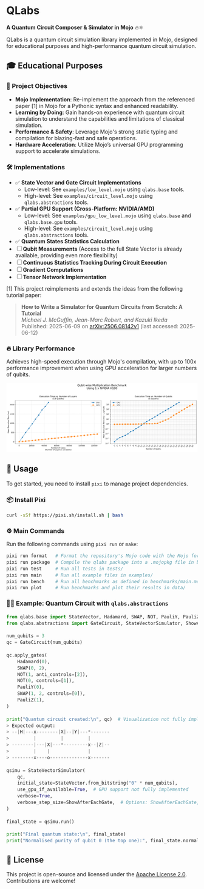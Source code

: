 # QLabs

**A Quantum Circuit Composer & Simulator in Mojo** 🔥⚛️

QLabs is a quantum circuit simulation library implemented in Mojo, designed for educational purposes and high-performance quantum circuit simulation.

## 🎓 Educational Purposes

### 🎯 Project Objectives

- **Mojo Implementation**: Re-implement the approach from the referenced paper [1] in Mojo for a Pythonic syntax and enhanced readability.
- **Learning by Doing**: Gain hands-on experience with quantum circuit simulation to understand the capabilities and limitations of classical simulation.
- **Performance & Safety**: Leverage Mojo's strong static typing and compilation for blazing-fast and safe operations.
- **Hardware Acceleration**: Utilize Mojo’s universal GPU programming support to accelerate simulations.

### 🛠️ Implementations

- ✅ **State Vector and Gate Circuit Implementations**
  - Low-level: See `examples/low_level.mojo` using `qlabs.base` tools.
  - High-level: See `examples/circuit_level.mojo` using `qlabs.abstractions` tools.
- ✅ **Partial GPU Support (Cross-Platform: NVIDIA/AMD)**
  - Low-level: See `examples/gpu_low_level.mojo` using `qlabs.base` and `qlabs.base.gpu` tools.
  - High-level: See `examples/circuit_level.mojo` using `qlabs.abstractions` tools.
- ✅ **Quantum States Statistics Calculation**
- ☐ **Qubit Measurements** (Access to the full State Vector is already available, providing even more flexibility)
- ☐ **Continuous Statistics Tracking During Circuit Execution**
- ☐ **Gradient Computations**
- ☐ **Tensor Network Implementation**

[1] This project reimplements and extends the ideas from the following tutorial paper:

> **How to Write a Simulator for Quantum Circuits from Scratch: A Tutorial**  
> *Michael J. McGuffin, Jean-Marc Robert, and Kazuki Ikeda*  
> Published: 2025-06-09 on [arXiv:2506.08142v1](https://arxiv.org/abs/2506.08142v1) (last accessed: 2025-06-12)

### 🔥 Library Performance

Achieves high-speed execution through Mojo's compilation, with up to 100x performance improvement when using GPU acceleration for larger numbers of qubits.

![Benchmark Results](img/benchmark_H100.png)

## 🚀 Usage

To get started, you need to install `pixi` to manage project dependencies.

### 📦 Install Pixi

```bash
curl -sSf https://pixi.sh/install.sh | bash
```

### ⚙️ Main Commands

Run the following commands using `pixi run` or `make`:

```bash
pixi run format   # Format the repository's Mojo code with the Mojo formatter
pixi run package  # Compile the qlabs package into a .mojopkg file in build/
pixi run test     # Run all tests in tests/
pixi run main     # Run all example files in examples/
pixi run bench    # Run all benchmarks as defined in benchmarks/main.mojo
pixi run plot     # Run benchmarks and plot their results in data/
```

### 🧑‍💻 Example: Quantum Circuit with `qlabs.abstractions`

```python
from qlabs.base import StateVector, Hadamard, SWAP, NOT, PauliY, PauliZ
from qlabs.abstractions import GateCircuit, StateVectorSimulator, ShowAfterEachGate

num_qubits = 3
qc = GateCircuit(num_qubits)

qc.apply_gates(
    Hadamard(0),
    SWAP(0, 2),
    NOT(1, anti_controls=[2]),
    NOT(0, controls=[1]),
    PauliY(0),
    SWAP(1, 2, controls=[0]),
    PauliZ(1),
)

print("Quantum circuit created:\n", qc)  # Visualization not fully implemented
> Expected output:
> --|H|---x--------|X|--|Y|---*-------
>         |         |         |
> --------|---|X|---*---------x--|Z|--
>         |    |              |
> --------x----o--------------x-------

qsimu = StateVectorSimulator(
    qc,
    initial_state=StateVector.from_bitstring("0" * num_qubits),
    use_gpu_if_available=True,  # GPU support not fully implemented
    verbose=True,
    verbose_step_size=ShowAfterEachGate,  # Options: ShowAfterEachGate, ShowOnlyEnd
)

final_state = qsimu.run()

print("Final quantum state:\n", final_state)
print("Normalised purity of qubit 0 (the top one):", final_state.normalised_purity([0]))
```

## 📄 License

This project is open-source and licensed under the [Apache License 2.0](https://www.apache.org/licenses/LICENSE-2.0). Contributions are welcome!
